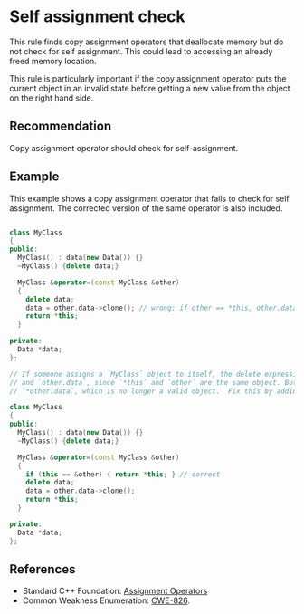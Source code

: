 # Self assignment check
This rule finds copy assignment operators that deallocate memory but do not check for self assignment. This could lead to accessing an already freed memory location.

This rule is particularly important if the copy assignment operator puts the current object in an invalid state before getting a new value from the object on the right hand side.


## Recommendation
Copy assignment operator should check for self-assignment.


## Example
This example shows a copy assignment operator that fails to check for self assignment. The corrected version of the same operator is also included.


```cpp

class MyClass
{
public:
  MyClass() : data(new Data()) {}
  ~MyClass() {delete data;}

  MyClass &operator=(const MyClass &other)
  {
    delete data;
    data = other.data->clone(); // wrong: if other == *this, other.data has already been deleted!
    return *this;
  }

private:
  Data *data;
};

// If someone assigns a `MyClass` object to itself, the delete expression deletes both `this->data`
// and `other.data`, since `*this` and `other` are the same object. But the call to `clone` uses
// `*other.data`, which is no longer a valid object.  Fix this by adding a check:

class MyClass
{
public:
  MyClass() : data(new Data()) {}
  ~MyClass() {delete data;}

  MyClass &operator=(const MyClass &other)
  {
    if (this == &other) { return *this; } // correct
    delete data;
    data = other.data->clone();
    return *this;
  }

private:
  Data *data;
};

```

## References
* Standard C++ Foundation: [Assignment Operators](https://isocpp.org/wiki/faq/assignment-operators)
* Common Weakness Enumeration: [CWE-826](https://cwe.mitre.org/data/definitions/826.html).
